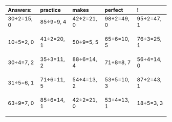 | Answers: | practice | makes | perfect | ! |
| :--- | :--- | :--- | :--- | :--- |
| 30÷2=15, 0 | 85÷9=9, 4 | 42÷2=21, 0 | 98÷2=49, 0 | 95÷2=47, 1 | 
|   |   |   |   |   | 
|   |   |   |   |   | 
|   |   |   |   |   | 
| 10÷5=2, 0 | 41÷2=20, 1 | 50÷9=5, 5 | 65÷6=10, 5 | 76÷3=25, 1 | 
|   |   |   |   |   | 
|   |   |   |   |   | 
|   |   |   |   |   | 
| 30÷4=7, 2 | 35÷3=11, 2 | 88÷6=14, 4 | 71÷8=8, 7 | 56÷4=14, 0 | 
|   |   |   |   |   | 
|   |   |   |   |   | 
|   |   |   |   |   | 
| 31÷5=6, 1 | 71÷6=11, 5 | 54÷4=13, 2 | 53÷5=10, 3 | 87÷2=43, 1 | 
|   |   |   |   |   | 
|   |   |   |   |   | 
|   |   |   |   |   | 
| 63÷9=7, 0 | 85÷6=14, 1 | 42÷2=21, 0 | 53÷4=13, 1 | 18÷5=3, 3 | 
|   |   |   |   |   | 
|   |   |   |   |   | 
|   |   |   |   |   | 
